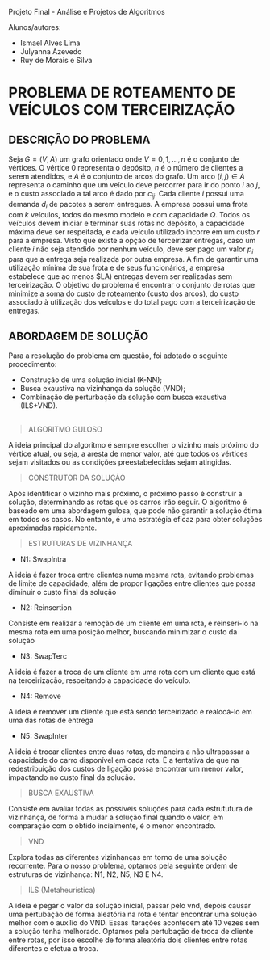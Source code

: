Projeto Final - Análise e Projetos de Algoritmos

Alunos/autores: 

* Ismael Alves Lima
* Julyanna Azevedo
* Ruy de Morais e Silva

# PROBLEMA DE ROTEAMENTO DE VEÍCULOS COM TERCEIRIZAÇÃO

## DESCRIÇÃO DO PROBLEMA

Seja $G = (V, A)$ um grafo orientado onde $V = {0, 1, . . ., n}$ é o conjunto de vértices. O vértice 0 representa o depósito, $n$ é o número de clientes a serem atendidos, e $A$ é o conjunto de arcos do grafo. Um arco $(i, j) \in A$ representa o caminho que um veículo deve percorrer para ir do ponto $i$ ao $j$, e o custo associado a tal arco é dado por $c_{ij}$. Cada cliente $i$ possui uma demanda $d_i$ de pacotes a serem entregues. A empresa possui uma frota com $k$ veículos, todos do mesmo modelo e com capacidade $Q$. Todos os veículos devem iniciar e terminar suas rotas no depósito, a capacidade máxima deve ser respeitada, e cada veículo utilizado incorre em um custo $r$ para a empresa. Visto que existe a opção de terceirizar entregas, caso um cliente $i$ não seja atendido por nenhum veículo, deve ser pago um valor $p_i$ para que a entrega seja realizada por outra empresa. A fim de garantir uma utilização mínima de sua frota e de seus funcionários, a empresa estabelece que ao menos $LA) entregas devem ser realizadas sem terceirização. O objetivo do problema é encontrar o conjunto de rotas que minimize a soma do custo de roteamento (custo dos arcos), do custo associado à utilização dos veículos e do total pago com a terceirização de entregas.

## ABORDAGEM DE SOLUÇÃO

Para a resolução do problema em questão, foi adotado o seguinte procedimento:

* Construção de uma solução inicial (K-NN);
* Busca exaustiva na vizinhança da solução (VND);
* Combinação de perturbação da solução com busca exaustiva (ILS+VND).

##

> ALGORITMO GULOSO

A ideia principal do algoritmo é sempre escolher o vizinho mais próximo do vértice atual, ou seja, a aresta de menor valor, até que todos os vértices sejam visitados ou as condições preestabelecidas sejam atingidas.

> CONSTRUTOR DA SOLUÇÃO

Após identificar o vizinho mais próximo, o próximo passo é construir a solução, determinando as rotas que os carros irão seguir.
O algoritmo é baseado em uma abordagem gulosa, que pode não garantir a solução ótima em todos os casos. No entanto, é uma estratégia eficaz para obter soluções aproximadas rapidamente.

> ESTRUTURAS DE VIZINHANÇA

 - N1: SwapIntra 

A ideia é fazer troca entre clientes numa mesma rota, evitando problemas de limite de capacidade, além de propor ligações entre clientes que possa diminuir o custo final da solução

 - N2: Reinsertion

Consiste em realizar a remoção de um cliente em uma rota, e reinserí-lo na mesma rota em uma posição melhor, buscando minimizar o custo da solução

 - N3: SwapTerc

A ideia é fazer a troca de um cliente em uma rota com um cliente que está na terceirização, respeitando a capacidade do veículo.

 - N4: Remove

A ideia é remover um cliente que está sendo terceirizado e realocá-lo em uma das rotas de entrega

 - N5: SwapInter
 
A ideia é trocar clientes entre duas rotas, de maneira a não ultrapassar a capacidade do carro disponível em cada rota. É a tentativa de que na redestribuição dos custos de ligação possa encontrar um menor valor, impactando no custo final da solução.

> BUSCA EXAUSTIVA

Consiste em avaliar todas as possíveis soluções para cada estrututura de vizinhança, de forma a mudar a solução final quando o valor, em comparação com o obtido incialmente, é o menor encontrado.

> VND

Explora todas as diferentes vizinhanças em torno de uma solução recorrente. Para o nosso problema, optamos pela seguinte ordem de estruturas de vizinhança: N1, N2, N5, N3 E N4.

> ILS (Metaheurística)

A ideia é pegar o valor da solução inicial, passar pelo vnd, depois causar uma pertubação de forma aleatória na rota e tentar encontrar uma solução melhor com o auxílio do VND. Essas iterações acontecem até 10 vezes sem a solução tenha melhorado.
Optamos pela pertubação de troca de cliente entre rotas, por isso escolhe de forma aleatória dois clientes entre rotas diferentes e efetua a troca.  

